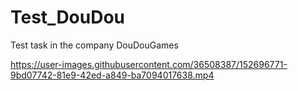# Test_DouDou
Test task in the company DouDouGames  
  
https://user-images.githubusercontent.com/36508387/152696771-9bd07742-81e9-42ed-a849-ba7094017638.mp4
  
